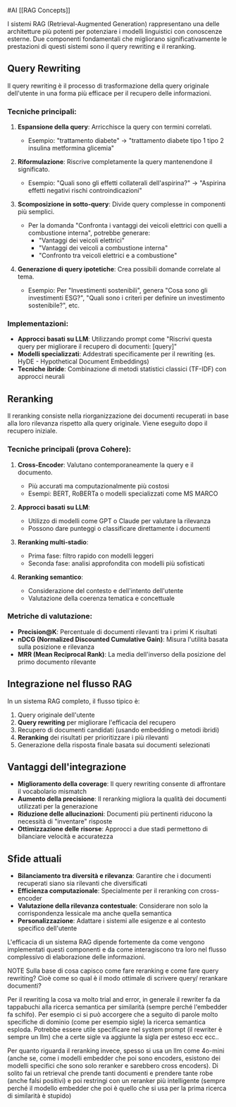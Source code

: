 #AI 
[[RAG Concepts]]

I sistemi RAG (Retrieval-Augmented Generation) rappresentano una delle architetture più potenti per potenziare i modelli linguistici con conoscenze esterne. Due componenti fondamentali che migliorano significativamente le prestazioni di questi sistemi sono il query rewriting e il reranking.

## Query Rewriting

Il query rewriting è il processo di trasformazione della query originale dell'utente in una forma più efficace per il recupero delle informazioni.

### Tecniche principali:

1. **Espansione della query**: Arricchisce la query con termini correlati.
    
    - Esempio: "trattamento diabete" → "trattamento diabete tipo 1 tipo 2 insulina metformina glicemia"
2. **Riformulazione**: Riscrive completamente la query mantenendone il significato.
    
    - Esempio: "Quali sono gli effetti collaterali dell'aspirina?" → "Aspirina effetti negativi rischi controindicazioni"
3. **Scomposizione in sotto-query**: Divide query complesse in componenti più semplici.
    
    - Per la domanda "Confronta i vantaggi dei veicoli elettrici con quelli a combustione interna", potrebbe generare:
        - "Vantaggi dei veicoli elettrici"
        - "Vantaggi dei veicoli a combustione interna"
        - "Confronto tra veicoli elettrici e a combustione"
4. **Generazione di query ipotetiche**: Crea possibili domande correlate al tema.
    
    - Esempio: Per "Investimenti sostenibili", genera "Cosa sono gli investimenti ESG?", "Quali sono i criteri per definire un investimento sostenibile?", etc.

### Implementazioni:

- **Approcci basati su LLM**: Utilizzando prompt come "Riscrivi questa query per migliorare il recupero di documenti: [query]"
- **Modelli specializzati**: Addestrati specificamente per il rewriting (es. HyDE - Hypothetical Document Embeddings)
- **Tecniche ibride**: Combinazione di metodi statistici classici (TF-IDF) con approcci neurali

## Reranking

Il reranking consiste nella riorganizzazione dei documenti recuperati in base alla loro rilevanza rispetto alla query originale. Viene eseguito dopo il recupero iniziale.

### Tecniche principali (prova Cohere):

1. **Cross-Encoder**: Valutano contemporaneamente la query e il documento.
    
    - Più accurati ma computazionalmente più costosi
    - Esempi: BERT, RoBERTa o modelli specializzati come MS MARCO
2. **Approcci basati su LLM**:
    
    - Utilizzo di modelli come GPT o Claude per valutare la rilevanza
    - Possono dare punteggi o classificare direttamente i documenti
3. **Reranking multi-stadio**:
    
    - Prima fase: filtro rapido con modelli leggeri
    - Seconda fase: analisi approfondita con modelli più sofisticati
4. **Reranking semantico**:
    
    - Considerazione del contesto e dell'intento dell'utente
    - Valutazione della coerenza tematica e concettuale

### Metriche di valutazione:

- **Precision@K**: Percentuale di documenti rilevanti tra i primi K risultati
- **nDCG (Normalized Discounted Cumulative Gain)**: Misura l'utilità basata sulla posizione e rilevanza
- **MRR (Mean Reciprocal Rank)**: La media dell'inverso della posizione del primo documento rilevante

## Integrazione nel flusso RAG

In un sistema RAG completo, il flusso tipico è:

1. Query originale dell'utente
2. **Query rewriting** per migliorare l'efficacia del recupero
3. Recupero di documenti candidati (usando embedding o metodi ibridi)
4. **Reranking** dei risultati per prioritizzare i più rilevanti
5. Generazione della risposta finale basata sui documenti selezionati

## Vantaggi dell'integrazione

- **Miglioramento della coverage**: Il query rewriting consente di affrontare il vocabolario mismatch
- **Aumento della precisione**: Il reranking migliora la qualità dei documenti utilizzati per la generazione
- **Riduzione delle allucinazioni**: Documenti più pertinenti riducono la necessità di "inventare" risposte
- **Ottimizzazione delle risorse**: Approcci a due stadi permettono di bilanciare velocità e accuratezza

## Sfide attuali

- **Bilanciamento tra diversità e rilevanza**: Garantire che i documenti recuperati siano sia rilevanti che diversificati
- **Efficienza computazionale**: Specialmente per il reranking con cross-encoder
- **Valutazione della rilevanza contestuale**: Considerare non solo la corrispondenza lessicale ma anche quella semantica
- **Personalizzazione**: Adattare i sistemi alle esigenze e al contesto specifico dell'utente

L'efficacia di un sistema RAG dipende fortemente da come vengono implementati questi componenti e da come interagiscono tra loro nel flusso complessivo di elaborazione delle informazioni.

NOTE
Sulla base di cosa capisco come fare reranking e come fare query rewriting? Cioè come so qual è il modo ottimale di scrivere query/ rerankare documenti?

Per il rewriting la cosa va molto trial and error, in generale il rewriter fa da tappabuchi alla ricerca semantica per similarità (sempre perché l'embedder fa schifo). Per esempio ci si può accorgere che a seguito di parole molto specifiche di dominio (come per esempio sigle) la ricerca semantica esploda. Potrebbe essere utile specificare nel system prompt (il rewriter è sempre un llm) che a certe sigle va aggiunte la sigla per esteso ecc ecc..

Per quanto riguarda il reranking invece, spesso si usa un llm come 4o-mini (anche se, come i modelli embedder che poi sono encoders, esistono dei modelli specifici che sono solo reranker e sarebbero cross encoders). Di solito fai un retrieval che prende tanti documenti e prendere tante robe (anche falsi positivi) e poi restringi con un reranker più intelligente (sempre perché il modello embedder che poi è quello che si usa per la prima ricerca di similarità è stupido)